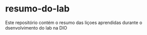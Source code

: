 # resumo-do-lab
Este repositório contém o resumo das liçoes aprendidas durante o dsenvolvimento do lab na DIO
